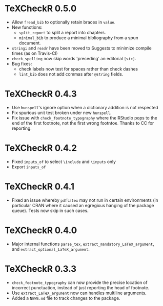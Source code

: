 # TeXCheckR 0.5.0
* Allow `fread_bib` to optionally retain braces in `value`.
* New functions:
  * `split_report` to split a report into chapters.
  * `minimal_bib` to produce a minimal bibliography from a spun document.
* `stringi` and `readr` have been moved to Suggests to minimize compile times (as on Travis-CI)
* `check_spelling` now skip words 'preceding' an editorial `[sic]`.
* Bug fixes:
  * check labels now test for spaces rather than check dashes
  * `lint_bib` does not add commas after `@string` fields.


# TeXCheckR 0.4.3
* Use `hunspell`'s ignore option when a dictionary addition is not respected
* Fix spurious unit test broken under new `hunspell`.
* Fix issue with `check_footnote_typography` where the RStudio pops to the end of the first footnote, not the first wrong footntoe. Thanks to CC for reporting.

# TeXCheckR 0.4.2
* Fixed `inputs_of` to select `\include` and `\inputs` only
* Export `inputs_of`

# TeXCheckR 0.4.1
* Fixed an issue whereby `pdflatex` may not run in certain environments (in particular CRAN where it caused an egregious hanging of the package queue). Tests now skip in such cases. 

# TeXCheckR 0.4.0
* Major internal functions `parse_tex`, `extract_mandatory_LaTeX_argument`, and `extract_optional_LaTeX_argument`.

# TeXCheckR 0.3.3

* `check_footnote_typography` can now provide the precise location of incorrect punctuation, instead of just reporting the head of footnote.
* Use `extract_LaTeX_argument` now can handles multiline arguments.
* Added a `NEWS.md` file to track changes to the package.



